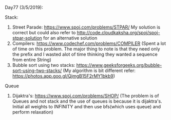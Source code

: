 Day77 (3/5/2019): 

Stack:

1.  Street Parade: https://www.spoj.com/problems/STPAR/ My solution is correct but could also refer to http://code.cloudkaksha.org/spoj/spoj-stpar-solution for an alternative solution
2. Compilers: https://www.codechef.com/problems/COMPILER (Spent a lot of time on this problem. The major thing to note is that they need only the prefix and I wasted alot of time thinking they wanted a sequence from entire String)
3. Bubble sort using two stacks: https://www.geeksforgeeks.org/bubble-sort-using-two-stacks/ (My algorithm is bit different refer: https://photos.app.goo.gl/QjmgB15F2rMY1bkb9)

Queue
1. Dijaktra's: https://www.spoj.com/problems/SHOP/ (The problem is of Queues and not stack and the use of queues is because it is dijaktra's. Initial all weights to INFINITY and then use bfs(which uses queue) and perform relaxation)
